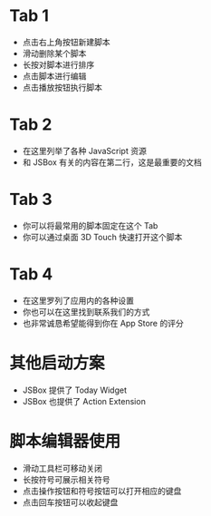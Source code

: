 # Tab 1

- 点击右上角按钮新建脚本
- 滑动删除某个脚本
- 长按对脚本进行排序
- 点击脚本进行编辑
- 点击播放按钮执行脚本

# Tab 2

- 在这里列举了各种 JavaScript 资源
- 和 JSBox 有关的内容在第二行，这是最重要的文档

# Tab 3

- 你可以将最常用的脚本固定在这个 Tab
- 你可以通过桌面 3D Touch 快速打开这个脚本

# Tab 4

- 在这里罗列了应用内的各种设置
- 你也可以在这里找到联系我们的方式
- 也非常诚恳希望能得到你在 App Store 的评分

# 其他启动方案

- JSBox 提供了 Today Widget
- JSBox 也提供了 Action Extension

# 脚本编辑器使用

- 滑动工具栏可移动关闭
- 长按符号可展示相关符号
- 点击操作按钮和符号按钮可以打开相应的键盘
- 点击回车按钮可以收起键盘
